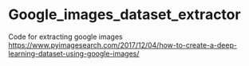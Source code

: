 # Google_images_dataset_extractor
Code for extracting google images https://www.pyimagesearch.com/2017/12/04/how-to-create-a-deep-learning-dataset-using-google-images/
